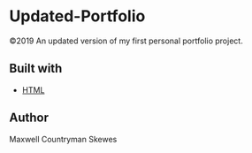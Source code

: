 # Updated-Portfolio
©2019
An updated version of my first personal portfolio project.

## Built with
* [HTML](https://html.com)

## Author
Maxwell Countryman Skewes
